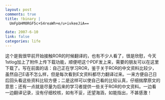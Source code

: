 ```yaml
--- 
layout: post
comments: true
title: !binary |
  UmFpbHM0RGF5c+S4reaWh+e/u+ivkeeJiA==

date: 2007-6-10
link: false
categories: life
---
```

这个是我很早前开始接触ROR的时候翻译的，也有不少人看了，很是欣慰，今天1stlog加上了附件上传下载功能，顺便吧这个PDF发上来，需要的朋友可以在这里下载了。写在前面的话：自己正在学习ROR，鉴于关于ROR的中文资料比较少，虽然自己E语不怎么样，但是每次看到E文资料都尽力翻译过来。一来方便自己日后回头看这些资料比较方便；二是这样可以使自己看的比较认真，仔细揣摩原文的意思；还有一点就是尽量为后来的学习者提供一些关于ROR的中文资料。一边看一边翻译记录，没有仔细校核，如有不妥，还望海涵，如能指出，不甚感激！
